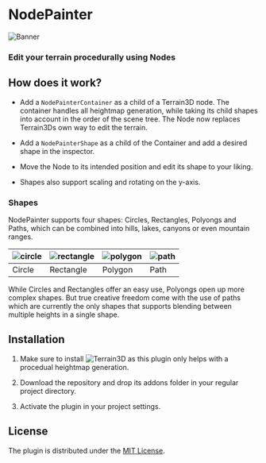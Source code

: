 # NodePainter

![Banner](https://github.com/user-attachments/assets/304b62f6-2923-4fd1-bd73-aa95d63bf076)

### Edit your terrain procedurally using Nodes

## How does it work?

+ Add a `NodePainterContainer` as a child of a Terrain3D node. The container handles all heightmap generation, while taking its child shapes into account in the order of the scene tree. The Node now replaces Terrain3Ds own way to edit the terrain.

+ Add a `NodePainterShape` as a child of the Container and add a desired shape in the inspector.

+ Move the Node to its intended position and edit its shape to your liking.

+ Shapes also support scaling and rotating on the y-axis.

### Shapes

NodePainter supports four shapes: Circles, Rectangles, Polyongs and Paths, which can be combined into hills, lakes, canyons or even mountain ranges.

| ![circle](https://github.com/user-attachments/assets/38be4893-414d-45a5-94c1-25ce62289b71) | ![rectangle](https://github.com/user-attachments/assets/3c4b7151-c98b-4f67-9ff7-ce17cb95bf21) | ![polygon](https://github.com/user-attachments/assets/0a5b58e0-5bd9-4be5-8d3a-9260c00cb108) | ![path](https://github.com/user-attachments/assets/5432823f-2e5f-4d94-9315-939d7848054e) |
|--------------------------------------------------------------------------------------------|-----------------------------------------------------------------------------------------------|---------------------------------------------------------------------------------------------|------------------------------------------------------------------------------------------|
| Circle                                                                                     | Rectangle                                                                                     | Polygon                                                                                     | Path                                                                                     |

While Circles and Rectangles offer an easy use, Polyongs open up more complex shapes. But true creative freedom come with the use of paths which are currently the only shapes that supports blending between multiple heights in a single shape.

## Installation

1. Make sure to install ![Terrain3D](https://github.com/TokisanGames/Terrain3D) as this plugin only helps with a procedual heightmap generation.

2. Download the repository and drop its addons folder in your regular project directory.

3. Activate the plugin in your project settings.

## License

The plugin is distributed under the [MIT License](https://github.com/Malidos/NodePainter/blob/main/LICENSE).
